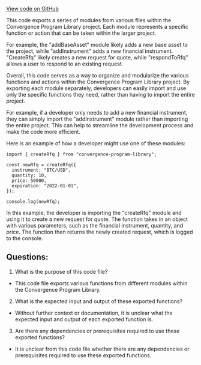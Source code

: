 [View code on GitHub](https://github.com/convergence-rfq/convergence-program-library/rfq/js/generated/instructions/index.d.ts)

This code exports a series of modules from various files within the Convergence Program Library project. Each module represents a specific function or action that can be taken within the larger project. 

For example, the "addBaseAsset" module likely adds a new base asset to the project, while "addInstrument" adds a new financial instrument. "CreateRfq" likely creates a new request for quote, while "respondToRfq" allows a user to respond to an existing request. 

Overall, this code serves as a way to organize and modularize the various functions and actions within the Convergence Program Library project. By exporting each module separately, developers can easily import and use only the specific functions they need, rather than having to import the entire project. 

For example, if a developer only needs to add a new financial instrument, they can simply import the "addInstrument" module rather than importing the entire project. This can help to streamline the development process and make the code more efficient. 

Here is an example of how a developer might use one of these modules:

```
import { createRfq } from "convergence-program-library";

const newRfq = createRfq({
  instrument: "BTC/USD",
  quantity: 10,
  price: 50000,
  expiration: "2022-01-01",
});

console.log(newRfq);
```

In this example, the developer is importing the "createRfq" module and using it to create a new request for quote. The function takes in an object with various parameters, such as the financial instrument, quantity, and price. The function then returns the newly created request, which is logged to the console.
## Questions: 
 1. What is the purpose of this code file?
- This code file exports various functions from different modules within the Convergence Program Library.

2. What is the expected input and output of these exported functions?
- Without further context or documentation, it is unclear what the expected input and output of each exported function is.

3. Are there any dependencies or prerequisites required to use these exported functions?
- It is unclear from this code file whether there are any dependencies or prerequisites required to use these exported functions.